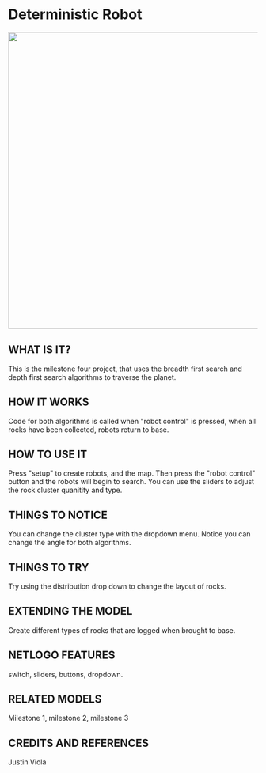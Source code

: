 # Deterministic Robot

<img src="https://github.com/jvioladevelops/DeterministicRobot-Swarmathon/blob/master/Milestone%204/Milestone4gif.gif" width="900" height="600">

##

## WHAT IS IT?

This is the milestone four project, that uses the breadth first search and depth first search algorithms to traverse the planet. 

## HOW IT WORKS

Code for both algorithms is called when "robot control" is pressed, when all rocks have been collected, robots return to base. 


## HOW TO USE IT

Press "setup" to create robots, and the map. Then press the "robot control" button and the robots will begin to search. You can use the sliders to adjust the rock cluster quanitity and type.


## THINGS TO NOTICE

You can change the cluster type with the dropdown menu. Notice you can change the angle for both algorithms.


## THINGS TO TRY

Try using the distribution drop down to change the layout of rocks. 

## EXTENDING THE MODEL

Create different types of rocks that are logged when brought to base. 

## NETLOGO FEATURES

switch, sliders, buttons, dropdown.

## RELATED MODELS

Milestone 1, milestone 2, milestone 3

## CREDITS AND REFERENCES

Justin Viola 
